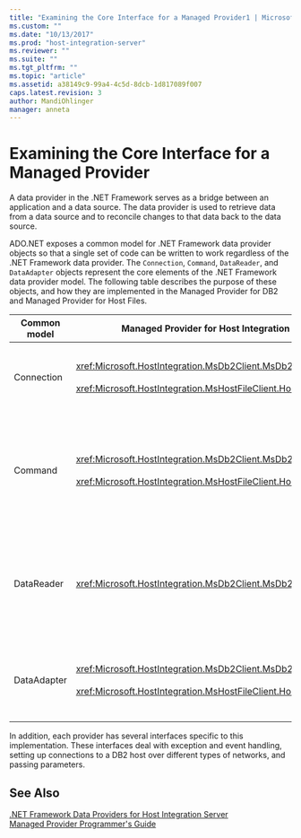 ```yaml
---
title: "Examining the Core Interface for a Managed Provider1 | Microsoft Docs"
ms.custom: ""
ms.date: "10/13/2017"
ms.prod: "host-integration-server"
ms.reviewer: ""
ms.suite: ""
ms.tgt_pltfrm: ""
ms.topic: "article"
ms.assetid: a38149c9-99a4-4c5d-8dcb-1d817089f007
caps.latest.revision: 3
author: MandiOhlinger
manager: anneta
---
```

# Examining the Core Interface for a Managed Provider
A data provider in the .NET Framework serves as a bridge between an application and a data source. The data provider is used to retrieve data from a data source and to reconcile changes to that data back to the data source.  
  
 ADO.NET exposes a common model for .NET Framework data provider objects so that a single set of code can be written to work regardless of the .NET Framework data provider. The `Connection`, `Command`, `DataReader`, and `DataAdapter` objects represent the core elements of the .NET Framework data provider model. The following table describes the purpose of these objects, and how they are implemented in the Managed Provider for DB2 and Managed Provider for Host Files.  
  
|Common model|Managed Provider for Host Integration Server|Description|  
|------------------|--------------------------------------------------|-----------------|  
|Connection|<xref:Microsoft.HostIntegration.MsDb2Client.MsDb2Connection><br /><br /> <xref:Microsoft.HostIntegration.MsHostFileClient.HostFileConnection>|Responsible for opening, closing, and maintaining a connection to a DB2 host.|  
|Command|<xref:Microsoft.HostIntegration.MsDb2Client.MsDb2Command><br /><br /> <xref:Microsoft.HostIntegration.MsHostFileClient.HostFileCommand>|Manages all parameters that a query may include, which includes both SQL parameters and stored procedure parameters.|  
|DataReader|<xref:Microsoft.HostIntegration.MsDb2Client.MsDb2DataReader>|A server-side forward-only cursor implementation that inherits form the `IDataReader` and `IDataRecord` interfaces.|  
|DataAdapter|<xref:Microsoft.HostIntegration.MsDb2Client.MsDb2DataAdapter><br /><br /> <xref:Microsoft.HostIntegration.MsHostFileClient.HostFileDataAdapter>|Acts as the gateway between the host data and a .NET Framework data set.|  
  
 In addition, each provider has several interfaces specific to this implementation. These interfaces deal with exception and event handling, setting up connections to a DB2 host over different types of networks, and passing parameters.  
  
## See Also  
 [.NET Framework Data Providers for Host Integration Server](../core/net-framework-data-providers-for-host-integration-server.md)   
 [Managed Provider Programmer's Guide](../core/managed-provider-programmer-s-guide.md)